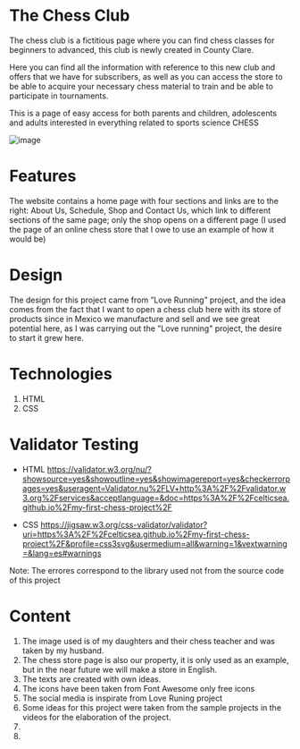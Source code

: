 # The Chess Club



The chess club is a fictitious page where you can find chess classes for beginners to advanced, this club is newly created in County Clare.

Here you can find all the information with reference to this new club and offers that we have for subscribers, as well as you can access the store to be able to acquire your necessary chess material to train and be able to participate in tournaments.

This is a page of easy access for both parents and children, adolescents and adults interested in everything related to sports science CHESS

![image](https://user-images.githubusercontent.com/106631719/182316200-429cd6e8-fe85-4a8d-a86d-f8140a6bbc16.png)


# Features

The website contains a home page with four sections and links are to the right: About Us, Schedule, Shop and Contact Us, which link to different sections of the same page; only the shop opens on a different page (I used the page of an online chess store that I owe to use an example of how it would be)


# Design
The design for this project came from ”Love Running” project, and the idea comes from the fact that I want to open a chess club here with its store of products since in Mexico we manufacture and sell and we see great potential here, as I was carrying out the "Love running" project, the desire to start it grew here.

# Technologies

1. HTML
2. CSS

# Validator Testing

* HTML
https://validator.w3.org/nu/?showsource=yes&showoutline=yes&showimagereport=yes&checkerrorpages=yes&useragent=Validator.nu%2FLV+http%3A%2F%2Fvalidator.w3.org%2Fservices&acceptlanguage=&doc=https%3A%2F%2Fcelticsea.github.io%2Fmy-first-chess-project%2F

* CSS
https://jigsaw.w3.org/css-validator/validator?uri=https%3A%2F%2Fcelticsea.github.io%2Fmy-first-chess-project%2F&profile=css3svg&usermedium=all&warning=1&vextwarning=&lang=es#warnings

Note: The errores correspond to the library used not from the source code of this project


# Content

1. The image used is of my daughters and their chess teacher and was taken by my husband.
2. The chess store page is also our property, it is only used as an example, but in the near future we will make a store in English.
3. The texts are created with own ideas.
4. The icons have been taken from Font Awesome only free icons
5. The social media is inspirate from Love Runing project
6. Some ideas for this project were taken from the sample projects in the videos for the elaboration of the project.
7. 
8. 


